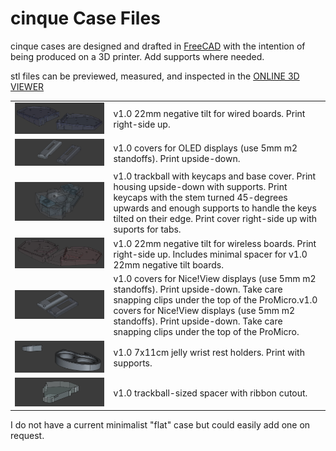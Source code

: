 # cinque Case Files
cinque cases are designed and drafted in [FreeCAD](https://www.freecad.org/) 
with the intention of being produced on a 3D printer.
Add supports where needed.

stl files can be previewed, measured, and inspected in the [ONLINE 3D VIEWER](https://3dviewer.net/)

|   |                                                                                                                                                                                                                                                                            |
|---|----------------------------------------------------------------------------------------------------------------------------------------------------------------------------------------------------------------------------------------------------------------------------|
| ![cinque ergogen outlines](../images/cinque0067.jpg) | v1.0 22mm negative tilt for wired boards. Print right-side up.                                                                                                                                                                                                             |
| ![cinque ergogen outlines](../images/cinque0064.jpg) | v1.0 covers for OLED displays (use 5mm m2 standoffs). Print upside-down.                                                                                                                                                                                                   |
| ![cinque ergogen outlines](../images/cinque0069.jpg) | v1.0 trackball with keycaps and base cover. Print housing upside-down with supports. Print keycaps with the stem turned 45-degrees upwards and enough supports to handle the keys tilted on their edge. Print cover right-side up with suports for tabs.                   |
| ![cinque ergogen outlines](../images/cinque0068.jpg) | v1.0 22mm negative tilt for wireless boards. Print right-side up. Includes minimal spacer for v1.0 22mm negative tilt boards.                                                                                                                                              |
| ![cinque ergogen outlines](../images/cinque0065.jpg) | v1.0 covers for Nice!View displays (use 5mm m2 standoffs). Print upside-down. Take care snapping clips under the top of the ProMicro.v1.0 covers for Nice!View displays (use 5mm m2 standoffs). Print upside-down. Take care snapping clips under the top of the ProMicro. |
| ![cinque ergogen outlines](../images/cinque0063.jpg) | v1.0 7x11cm jelly wrist rest holders. Print with supports.                                                                                                                                                                                                                 |
| ![cinque ergogen outlines](../images/cinque0066.jpg) | v1.0 trackball-sized spacer with ribbon cutout.                                                                                                                                                                                                                            |

I do not have a current minimalist "flat" case but could easily add one on request.